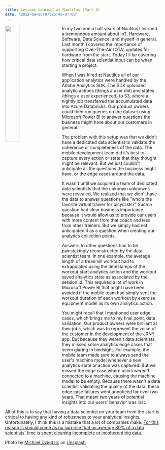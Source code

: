 ```yaml
---
title: Lessons Learned at Nautilus (Part 2)
date: '2021-09-05T07:25:40-07:00'
---
```

<img style="float: left; margin:0 2em 2em 0; width: 31%" src="/img/blog/circuitBoard.jpg"/>

In my two and a half years at Nautilus I learned a tremendous amount about IoT, Hardware, Software, Data Science, and myself in general. Last month I covered the importance of supporting Over-The-Air (OTA) updates for hardware from the start.  Today I'll be covering how critical data scientist input can be when starting a project.

When I was hired at Nautilus all of our application analytics were handled by the Adobe Analytics SDK.  The SDK uploaded analytic actions (things a user did) and states (things a user experienced) to S3, where a nightly job transferred the accumulated data into Azure Databricks.   Our product owners could then run queries on the dataset using Microsoft Power BI to answer questions the business might have about our customers in general.  

The problem with this setup was that we didn't have a dedicated data scientist to validate the coherence or completeness of the data.  The mobile development team did it's best to capture every action or state that they thought might be relevant.  But we just couldn't anticipate all the questions the business might have, or the edge cases around the data. 

It wasn't until we acquired a team of dedicated data scientists that the unknown unknowns were revealed.  We realized that we didn't have the data to answer questions like "who's the favorite virtual trainer for bicyclists?"  Such a question had clear business importance because it would allow us to provide our users with more content from that coach and less from other trainers. But we simply had not anticipated it as a question when creating our analytics collection points.  

Answers to other questions had to be painstakingly reconstructed by the data scientist team. In one example, the average length of a treadmill workout had to extrapolated using the timestamps of the workout start analytics action and the workout saved analytics state as associated by the session id.  This required a lot of work in Microsoft Power BI that might have been avoided if the mobile team had simply sent the workout duration of each workout by exercise equipment model as its own analytics action. 

You might recall that I mentioned user edge cases, which brings me to my final point, data validation.  Our product owners were brilliant at their jobs, which was to represent the voice of the customer in the development of the JRNY app.  But because they weren't data scientists they missed some analytics edge cases that seem glaring in hindsight.  For example, the mobile team made sure to always send the user's machine model whenever a new analytics state or action was captured.  But we missed the edge case where users weren't connected to a machine, causing the machine model to be empty.  Because there wasn't a data scientist validating the quality of the data, these edge case failures went unnoticed for over two years.  That meant two years of potential insights into our users' behavior was lost.  

All of this is to say that having a data scientist on your team from the start is critical to having any kind of robustness to your analytical insights.  Unfortunately, I think this is a mistake that a lot of companies make.  [For this reason is should come as no surprise that on average 80% of a data scientists' time is spent cleaning incomplete or incoherent big data. ](https://www.forbes.com/sites/gilpress/2016/03/23/data-preparation-most-time-consuming-least-enjoyable-data-science-task-survey-says/?sh=635521b86f63)

Photo by <a href="https://unsplash.com/@lazycreekimages?utm_source=unsplash&utm_medium=referral&utm_content=creditCopyText">Michael Dziedzic</a> on <a href="https://unsplash.com/s/photos/data-science?utm_source=unsplash&utm_medium=referral&utm_content=creditCopyText">Unsplash</a>
